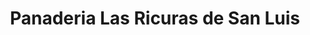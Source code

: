 ---
title: "Panaderia Las Ricuras de San Luis"
url: /barranquilla/panaderia-las-ricuras-de-san-luis/
shop: panadería
---